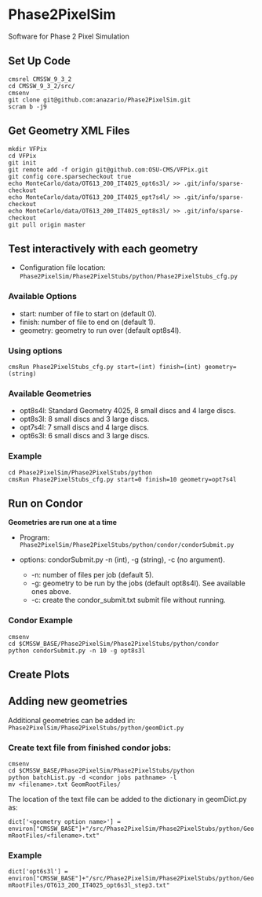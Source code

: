 # Phase2PixelSim
Software for Phase 2 Pixel Simulation 

## Set Up Code
```
cmsrel CMSSW_9_3_2
cd CMSSW_9_3_2/src/
cmsenv
git clone git@github.com:anazario/Phase2PixelSim.git
scram b -j9
```

## Get Geometry XML Files
```
mkdir VFPix
cd VFPix
git init 
git remote add -f origin git@github.com:OSU-CMS/VFPix.git
git config core.sparsecheckout true
echo MonteCarlo/data/OT613_200_IT4025_opt6s3l/ >> .git/info/sparse-checkout
echo MonteCarlo/data/OT613_200_IT4025_opt7s4l/ >> .git/info/sparse-checkout
echo MonteCarlo/data/OT613_200_IT4025_opt8s3l/ >> .git/info/sparse-checkout
git pull origin master
```

## Test interactively with each geometry

* Configuration file location: ```Phase2PixelSim/Phase2PixelStubs/python/Phase2PixelStubs_cfg.py```

### Available Options 
* start: number of file to start on (default 0).
* finish: number of file to end on (default 1).
* geometry: geometry to run over (default opt8s4l). 
### Using options 

```cmsRun Phase2PixelStubs_cfg.py start=(int) finish=(int) geometry=(string)```

### Available Geometries
* opt8s4l: Standard Geometry 4025, 8 small discs and 4 large discs.
* opt8s3l: 8 small discs and 3 large discs.
* opt7s4l: 7 small discs and 4 large discs.
* opt6s3l: 6 small discs and 3 large discs.

### Example
```
cd Phase2PixelSim/Phase2PixelStubs/python
cmsRun Phase2PixelStubs_cfg.py start=0 finish=10 geometry=opt7s4l
```

## Run on Condor
**Geometries are run one at a time**
* Program: ```Phase2PixelSim/Phase2PixelStubs/python/condor/condorSubmit.py```
* options: condorSubmit.py -n (int), -g (string), -c (no argument).

  * -n: number of files per job (default 5).
  * -g: geometry to be run by the jobs (default opt8s4l). See available ones above.
  * -c: create the condor_submit.txt submit file without running. 

### Condor Example
```
cmsenv
cd $CMSSW_BASE/Phase2PixelSim/Phase2PixelStubs/python/condor
python condorSubmit.py -n 10 -g opt8s3l 
```

## Create Plots



## Adding new geometries
Additional geometries can be added in: 
```Phase2PixelSim/Phase2PixelStubs/python/geomDict.py```

### Create text file from finished condor jobs:
 ```
 cmsenv
 cd $CMSSW_BASE/Phase2PixelSim/Phase2PixelStubs/python
 python batchList.py -d <condor jobs pathname> -l
 mv <filename>.txt GeomRootFiles/
 ```
 
 The location of the text file can be added to the dictionary in geomDict.py as:
 
 ```dict['<geometry option name>'] = environ["CMSSW_BASE"]+"/src/Phase2PixelSim/Phase2PixelStubs/python/GeomRootFiles/<filename>.txt"```
 
 ### Example
 ```dict['opt6s3l'] = environ["CMSSW_BASE"]+"/src/Phase2PixelSim/Phase2PixelStubs/python/GeomRootFiles/OT613_200_IT4025_opt6s3l_step3.txt"```
